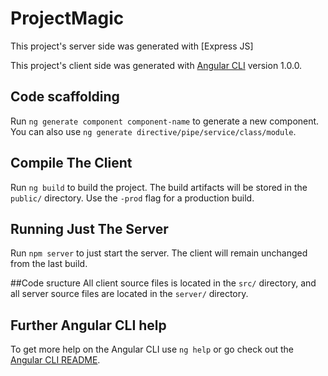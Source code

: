# ProjectMagic

This project's server side was generated with [Express JS]

This project's client side was generated with [Angular CLI](https://github.com/angular/angular-cli) version 1.0.0. 

## Code scaffolding

Run `ng generate component component-name` to generate a new component. You can also use `ng generate directive/pipe/service/class/module`.

## Compile The Client

Run `ng build` to build the project. The build artifacts will be stored in the `public/` directory. Use the `-prod` flag for a production build.

## Running Just The Server

Run `npm server` to just start the server. The client will remain unchanged from the last build.

##Code sructure
All client source files is located in the `src/` directory, and all server source files are located in the `server/` directory. 

## Further Angular CLI help

To get more help on the Angular CLI use `ng help` or go check out the [Angular CLI README](https://github.com/angular/angular-cli/blob/master/README.md).
